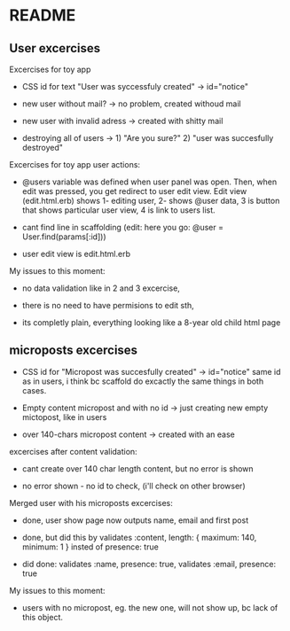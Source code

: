 # README

## User excercises  

Excercises for toy app

* CSS id for text "User was syccessfuly created" -> id="notice"  

* new user without mail? -> no problem, created withoud mail  

* new user with invalid adress -> created with shitty mail  

* destroying all of users -> 1) "Are you sure?" 2) "user was succesfully destroyed"  

Excercises for toy app user actions:  

* @users variable was defined when user panel was open. Then, when edit was pressed, you get redirect to user edit view. Edit view (edit.html.erb) shows 1- editing user, 2- shows @user data, 3 is button that shows particular user view, 4 is link to users list.  

* cant find line in scaffolding (edit: here you go: @user = User.find(params[:id]))  

* user edit view is edit.html.erb  

My issues to this moment:  

* no data validation like in 2 and 3 excercise,  

* there is no need to have permisions to edit sth,  

* its completly plain, everything looking like a 8-year old child html page  

## microposts excercises  

* CSS id for "Micropost was succesfully created" -> id="notice"   same id as in users, i think bc scaffold do excactly the same things in both cases.  

* Empty content micropost and with no id -> just creating new empty mictopost, like in users  

* over 140-chars micropost content -> created with an ease  

excercises after content validation:  

* cant create over 140 char length content, but no error is shown

* no error shown - no id to check,  (i'll check on other browser)

Merged user with his microposts excercises:  

* done, user show page now outputs name, email and first post 

* done, but did this by validates :content, length: { maximum: 140, minimum: 1 } insted of presence: true  

* did done:  validates :name, presence: true,  validates :email, presence: true  

My issues to this moment:  

* users with no micropost, eg. the new one, will not show up, bc lack of this object.  

